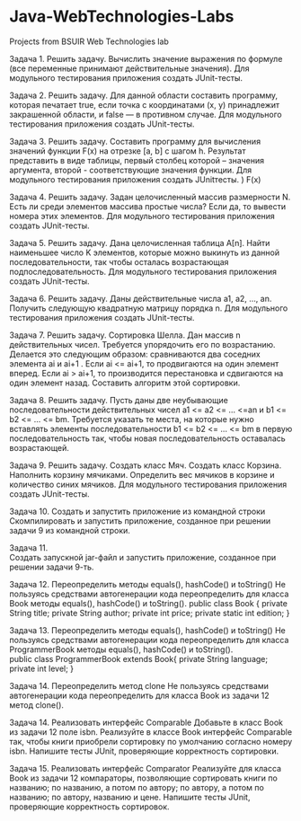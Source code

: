# Java-WebTechnologies-Labs
Projects from BSUIR Web Technologies lab

Задача 1. Решить задачу. 
Вычислить значение выражения по формуле (все переменные принимают действительные значения). Для модульного тестирования приложения создать JUnit-тесты. 

Задача 2. Решить задачу. 
Для данной области составить программу, которая печатает true, если точка с координатами (х, у) принадлежит закрашенной области, и false — в противном случае. Для модульного тестирования приложения создать JUnit-тесты.

Задача 3. Решить задачу. 
Составить программу для вычисления значений функции F(x) на отрезке [а, b] с шагом h. Результат представить в виде таблицы, первый столбец которой – значения аргумента, второй - соответствующие значения функции. Для модульного тестирования приложения создать JUnitтесты. ) F(x)

Задача 4. Решить задачу. 
Задан целочисленный массив размерности N. Есть ли среди элементов массива простые числа? Если да, то вывести номера этих элементов. Для модульного тестирования приложения создать JUnit-тесты. 
 
Задача 5. Решить задачу. 
Дана целочисленная таблица А[n]. Найти наименьшее число K элементов, которые можно выкинуть из данной последовательности, так чтобы осталась возрастающая подпоследовательность. Для модульного тестирования приложения создать JUnit-тесты. 

Задача 6. Решить задачу. Даны действительные числа a1, a2, …, an. Получить следующую квадратную матрицу порядка n. Для модульного тестирования приложения создать JUnit-тесты.

Задача 7. Решить задачу. 
Сортировка Шелла. Дан массив n действительных чисел. Требуется упорядочить его по возрастанию. Делается это следующим образом: сравниваются два соседних элемента ai и ai+1 . Если ai <= ai+1, то продвигаются на один элемент вперед. Если ai > ai+1, то производится перестановка и сдвигаются на один элемент назад. Составить алгоритм этой сортировки. 
 
Задача 8. Решить задачу. 
Пусть даны две неубывающие последовательности действительных чисел a1 <= a2 <= … <=an и b1 <= b2 <= … <= bm. Требуется указать те места, на которые нужно вставлять элементы последовательности b1 <= b2 <= … <= bm в первую последовательность так, чтобы новая последовательность оставалась возрастающей. 

Задача 9.  Решить задачу. 
Создать класс Мяч. Создать класс Корзина. Наполнить корзину мячиками. Определить вес мячиков в корзине и количество синих мячиков. Для модульного тестирования приложения создать JUnit-тесты. 

 
Задача 10. Создать и запустить приложение из командной строки 
Скомпилировать и запустить приложение, созданное при решении задачи 9 из командной строки. 
 
Задача 11.  
Создать запускной jar-файл и запустить приложение, созданное при решении задачи 9-ть. 

Задача 12. Переопределить методы equals(), hashCode() и toString() 
Не пользуясь средствами автогенерации кода переопределить для класса Book методы equals(), hashCode() и toString(). 
public class Book {
private String title;
private String author;
private int price;
private static int edition; 
} 
 
Задача 13. Переопределить методы equals(), hashCode() и toString() 
Не пользуясь средствами автогенерации кода переопределить для класса ProgrammerBook методы equals(), hashCode() и toString().  
public class ProgrammerBook extends Book{
private String language;
private int level; 
} 

Задача 14.  Переопределить метод clone 
Не пользуясь средствами автогенерации кода переопределить для класса Book из задачи 12 метод clone(). 
 
Задача 14.  Реализовать интерфейс Comparable 
Добавьте в класс Book из задачи 12 поле isbn. Реализуйте в классе Book интерфейс Comparable так, чтобы книги приобрели сортировку по умолчанию согласно номеру isbn. Напишите тесты JUnit, проверяющие корректность сортировки. 
 
Задача 15.  Реализовать интерфейс Comparator 
Реализуйте для класса Book из задачи 12 компараторы, позволяющие сортировать книги по названию; по названию, а потом по автору; по автору, а потом по названию; по автору, названию и цене. Напишите тесты JUnit, проверяющие корректность сортировок. 